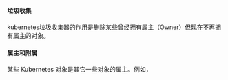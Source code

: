 #### 垃圾收集

kubernetes垃圾收集器的作用是删除某些曾经拥有属主（Owner）但现在不再拥有属主的对象。



#### 属主和附属

某些 Kubernetes 对象是其它一些对象的属主。例如，
